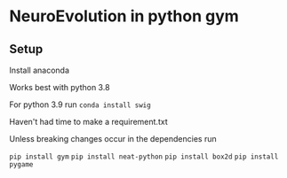 # NeuroEvolution in python gym

## Setup
Install anaconda

Works best with python 3.8

For python 3.9 run `conda install swig`

Haven't had time to make a requirement.txt

Unless breaking changes occur in the dependencies run

`pip install gym`
`pip install neat-python`
`pip install box2d`
`pip install pygame`
